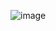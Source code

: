 ![image](https://user-images.githubusercontent.com/64565005/171326461-a97a3faa-c323-47c1-b6c2-7b3e3316630a.png)

